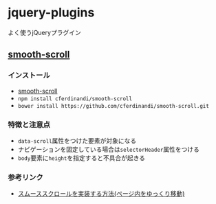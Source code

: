 # jquery-plugins
よく使うjQueryプラグイン


## [smooth-scroll](https://github.com/manabuyasuda/jquery-plugins/wiki/smooth-scroll)
### インストール
* [smooth-scroll](https://github.com/cferdinandi/smooth-scroll)
* `npm install cferdinandi/smooth-scroll`
* `bower install https://github.com/cferdinandi/smooth-scroll.git`

### 特徴と注意点
* `data-scroll`属性をつけた要素が対象になる
* ナビゲーションを固定している場合は`selectorHeader`属性をつける
* `body`要素に`height`を指定すると不具合が起きる

### 参考リンク
* <a href="https://syncer.jp/how-to-make-smooth-scroll-without-jquery">スムーススクロールを実装する方法(ページ内をゆっくり移動)</a>